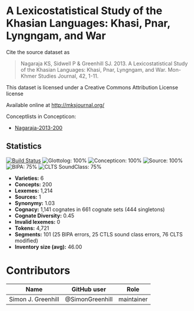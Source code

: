 # A Lexicostatistical Study of the Khasian Languages: Khasi, Pnar, Lyngngam, and War

Cite the source dataset as

> Nagaraja KS, Sidwell P & Greenhill SJ. 2013. A Lexicostatistical Study of the Khasian Languages: Khasi, Pnar, Lyngngam, and War. Mon-Khmer Studies Journal, 42, 1-11.

This dataset is licensed under a  Creative Commons Attribution License license

Available online at http://mksjournal.org/


Conceptlists in Concepticon:
- [Nagaraja-2013-200](https://concepticon.clld.org/contributions/Nagaraja-2013-200)
## Statistics


[![Build Status](https://travis-ci.org/lexibank/nagarajakhasian.svg?branch=master)](https://travis-ci.org/lexibank/nagarajakhasian)
![Glottolog: 100%](https://img.shields.io/badge/Glottolog-100%25-brightgreen.svg "Glottolog: 100%")
![Concepticon: 100%](https://img.shields.io/badge/Concepticon-100%25-brightgreen.svg "Concepticon: 100%")
![Source: 100%](https://img.shields.io/badge/Source-100%25-brightgreen.svg "Source: 100%")
![BIPA: 75%](https://img.shields.io/badge/BIPA-75%25-yellow.svg "BIPA: 75%")
![CLTS SoundClass: 75%](https://img.shields.io/badge/CLTS%20SoundClass-75%25-yellow.svg "CLTS SoundClass: 75%")

- **Varieties:** 6
- **Concepts:** 200
- **Lexemes:** 1,214
- **Sources:** 1
- **Synonymy:** 1.03
- **Cognacy:** 1,141 cognates in 661 cognate sets (444 singletons)
- **Cognate Diversity:** 0.45
- **Invalid lexemes:** 0
- **Tokens:** 4,721
- **Segments:** 101 (25 BIPA errors, 25 CTLS sound class errors, 76 CLTS modified)
- **Inventory size (avg):** 46.00

# Contributors

Name | GitHub user | Role
--- | --- | ---
Simon J. Greenhill | @SimonGreenhill | maintainer


